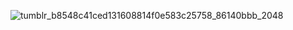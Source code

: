 ![tumblr_b8548c41ced131608814f0e583c25758_86140bbb_2048](https://github.com/user-attachments/assets/5c65db13-111c-4f8f-bc19-0a9990957ca8)

